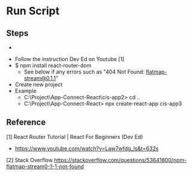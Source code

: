 # Run Script

## Steps
* 
- Follow the instruction Dev Ed on Youtube [1]
- $ npm install react-router-dom
    - See below if any errors such as "404 Not Found: flatmap-stream@0.1.1"
- Create new project 
- Example
    - C:\Project\App-Connect-React\cis-app2> cd ..
    - C:\Project\App-Connect-React> npx create-react-app cis-app3

## Reference

[1] React Router Tutorial | React For Beginners (Dev Ed)
- https://www.youtube.com/watch?v=Law7wfdg_ls&t=632s

[2] Stack Overflow
https://stackoverflow.com/questions/53641800/npm-flatmap-stream0-1-1-not-found


